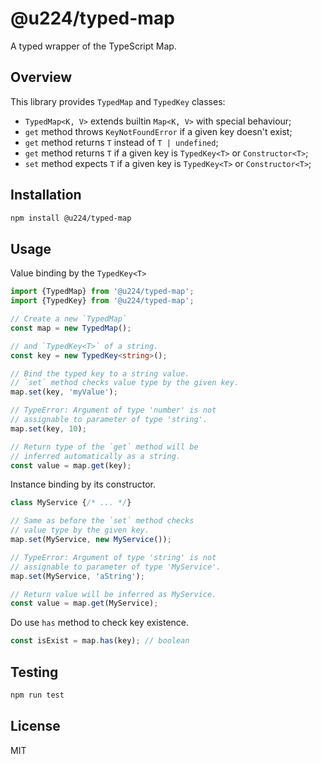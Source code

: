 # @u224/typed-map

A typed wrapper of the TypeScript Map.

## Overview

This library provides `TypedMap` and `TypedKey` classes:
- `TypedMap<K, V>` extends builtin `Map<K, V>` with special behaviour;
- `get` method throws `KeyNotFoundError` if a given key doesn't exist;
- `get` method returns `T` instead of `T | undefined`;
- `get` method returns `T` if a given key is `TypedKey<T>` or `Constructor<T>`;
- `set` method expects `T` if a given key is `TypedKey<T>` or `Constructor<T>`;

## Installation

```bash
npm install @u224/typed-map
```

## Usage

Value binding by the `TypedKey<T>`
```ts
import {TypedMap} from '@u224/typed-map';
import {TypedKey} from '@u224/typed-map';

// Create a new `TypedMap`
const map = new TypedMap();

// and `TypedKey<T>` of a string.
const key = new TypedKey<string>();

// Bind the typed key to a string value.
// `set` method checks value type by the given key.
map.set(key, 'myValue');

// TypeError: Argument of type 'number' is not
// assignable to parameter of type 'string'.
map.set(key, 10);

// Return type of the `get` method will be
// inferred automatically as a string.
const value = map.get(key);
```

Instance binding by its constructor.
```ts
class MyService {/* ... */}

// Same as before the `set` method checks
// value type by the given key.
map.set(MyService, new MyService());

// TypeError: Argument of type 'string' is not
// assignable to parameter of type 'MyService'.
map.set(MyService, 'aString');

// Return value will be inferred as MyService.
const value = map.get(MyService);
```

Do use `has` method to check key existence.
```ts
const isExist = map.has(key); // boolean
```

## Testing

```bash
npm run test
```

## License

MIT
